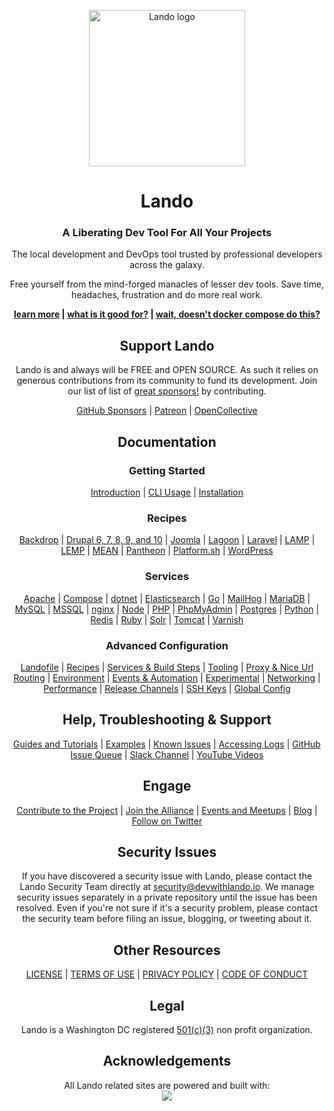 <div align="center">

<a href="https://lando.dev" target="_blank"><img width="250" src="https://docs.lando.dev/images/icon.svg" alt="Lando logo"></a>

# Lando

### A Liberating Dev Tool For All Your Projects

The local development and DevOps tool trusted by professional developers across the galaxy.

Free yourself from the mind-forged manacles of lesser dev tools. Save time, headaches, frustration and do more real work.

**[learn more](https://lando.dev) |
[what is it good for?](https://docs.lando.dev/getting-started/#what-is-it-good-for) |
[wait, doesn't docker compose do this?](https://docs.lando.dev/getting-started/#wait-doesn-t-docker-compose-do-this)**

## Support Lando

Lando is and always will be FREE and OPEN SOURCE. As such it relies on generous contributions from its community to fund its development. Join our list of list of [great sponsors!](https://lando.dev/sponsor/) by contributing.

[GitHub Sponsors](https://github.com/sponsors/lando) |
[Patreon](https://www.patreon.com/devwithlando) |
[OpenCollective](https://opencollective.com/lando)

## Documentation

### Getting Started

[Introduction](https://docs.lando.dev/getting-started) |
[CLI Usage](https://docs.lando.dev/cli/) |
[Installation](https://docs.lando.dev/getting-started/installation)

### Recipes

[Backdrop](https://docs.lando.dev/backdrop/) |
[Drupal 6, 7, 8, 9, and 10](https://docs.lando.dev/drupal/) |
[Joomla](https://docs.lando.dev/joomla/) |
[Lagoon](https://docs.lando.dev/lagoon/) |
[Laravel](https://docs.lando.dev/laravel/) |
[LAMP](https://docs.lando.dev/lamp/) |
[LEMP](https://docs.lando.dev/lemp/) |
[MEAN](https://docs.lando.dev/mean/) |
[Pantheon](https://docs.lando.dev/pantheon/) |
[Platform.sh](https://docs.lando.dev/platformsh/) |
[WordPress](https://docs.lando.dev/wordpress/)

### Services

[Apache](https://docs.lando.dev/apache/) |
[Compose](https://docs.lando.dev/compose/) |
[dotnet](https://docs.lando.dev/dotnet/) |
[Elasticsearch](https://docs.lando.dev/elasticsearch/) |
[Go](https://docs.lando.dev/go/) |
[MailHog](https://docs.lando.dev/mailhog/) |
[MariaDB](https://docs.lando.dev/mariadb/) |
[MySQL](https://docs.lando.dev/mysql/) |
[MSSQL](https://docs.lando.dev/mssql/) |
[nginx](https://docs.lando.dev/nginx/) |
[Node](https://docs.lando.dev/node/) |
[PHP](https://docs.lando.dev/php/) |
[PhpMyAdmin](https://docs.lando.dev/phpmyadmin/) |
[Postgres](https://docs.lando.dev/postgres/) |
[Python](https://docs.lando.dev/python/) |
[Redis](https://docs.lando.dev/redis/) |
[Ruby](https://docs.lando.dev/ruby/) |
[Solr](https://docs.lando.dev/solr/) |
[Tomcat](https://docs.lando.dev/tomcat/) |
[Varnish](https://docs.lando.dev/varnish/)

### Advanced Configuration

[Landofile](https://docs.lando.dev/config/lando.html) |
[Recipes](https://docs.lando.dev/config/recipes.html) |
[Services & Build Steps](https://docs.lando.dev/config/services.html) |
[Tooling](https://docs.lando.dev/config/tooling.html) |
[Proxy & Nice Url Routing](https://docs.lando.dev/config/proxy.html) |
[Environment](https://docs.lando.dev/config/env.html) |
[Events & Automation](https://docs.lando.dev/config/events.html) |
[Experimental](https://docs.lando.dev/config/experimental.html) |
[Networking](https://docs.lando.dev/config/networking.html) |
[Performance](https://docs.lando.dev/config/performance.html) |
[Release Channels](https://docs.lando.dev/config/releases.html) |
[SSH Keys](https://docs.lando.dev/config/ssh.html) |
[Global Config](https://docs.lando.dev/config/global.html)

## Help, Troubleshooting & Support

[Guides and Tutorials](https://docs.lando.dev/guides/lando-info.html) |
[Examples](https://docs.lando.dev/getting-started/what-it-do.html#you-have-some-examples) |
[Known Issues](https://docs.lando.dev/help/dns-rebind.html) |
[Accessing Logs](https://docs.lando.dev/help/logs.html) |
[GitHub Issue Queue](https://github.com/lando/lando/issues) |
[Slack Channel](https://launchpass.com/devwithlando) |
[YouTube Videos](https://www.youtube.com/channel/UCl_QBNuGJNoo7yH-n18K7Kg)

## Engage

[Contribute to the Project](https://docs.lando.dev/contrib) |
[Join the Alliance](https://docs.lando.dev/contrib) |
[Events and Meetups](https://lando.dev/events/) |
[Blog](https://lando.dev/blog/) |
[Follow on Twitter](https://twitter.com/devwithlando)

## Security Issues

If you have discovered a security issue with Lando, please contact the Lando Security Team directly at [security@devwithlando.io](mailto:security@devwithlando.io). We manage security issues separately in a private repository until the issue has been resolved. Even if you're not sure if it's a security problem, please contact the security team before filing an issue, blogging, or tweeting about it.

## Other Resources

[LICENSE](/LICENSE) | [TERMS OF USE](https://docs.lando.dev/terms) | [PRIVACY POLICY](https://docs.lando.dev/privacy) | [CODE OF CONDUCT](/CODE_OF_CONDUCT.md)

## Legal

Lando is a Washington DC registered [501(c)(3)](https://drive.google.com/file/d/1Gms46fU-PKHnze49cKE-sCIxJWv7SeiF/view) non profit organization.

## Acknowledgements

All Lando related sites are powered and built with:
<br>
<a href="https://www.netlify.com">
  <img src="https://www.netlify.com/img/global/badges/netlify-color-bg.svg"/>
</a>

</div>
